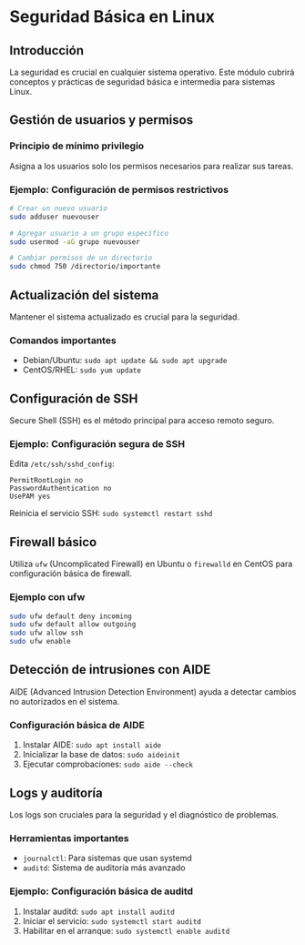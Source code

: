 # Seguridad Básica en Linux

## Introducción
La seguridad es crucial en cualquier sistema operativo. Este módulo cubrirá conceptos y prácticas de seguridad básica e intermedia para sistemas Linux.

## Gestión de usuarios y permisos
### Principio de mínimo privilegio
Asigna a los usuarios solo los permisos necesarios para realizar sus tareas.

### Ejemplo: Configuración de permisos restrictivos
```bash
# Crear un nuevo usuario
sudo adduser nuevouser

# Agregar usuario a un grupo específico
sudo usermod -aG grupo nuevouser

# Cambiar permisos de un directorio
sudo chmod 750 /directorio/importante
```

## Actualización del sistema
Mantener el sistema actualizado es crucial para la seguridad.

### Comandos importantes
- Debian/Ubuntu: `sudo apt update && sudo apt upgrade`
- CentOS/RHEL: `sudo yum update`

## Configuración de SSH
Secure Shell (SSH) es el método principal para acceso remoto seguro.

### Ejemplo: Configuración segura de SSH
Edita `/etc/ssh/sshd_config`:
```
PermitRootLogin no
PasswordAuthentication no
UsePAM yes
```

Reinicia el servicio SSH: `sudo systemctl restart sshd`

## Firewall básico
Utiliza `ufw` (Uncomplicated Firewall) en Ubuntu o `firewalld` en CentOS para configuración básica de firewall.

### Ejemplo con ufw
```bash
sudo ufw default deny incoming
sudo ufw default allow outgoing
sudo ufw allow ssh
sudo ufw enable
```

## Detección de intrusiones con AIDE
AIDE (Advanced Intrusion Detection Environment) ayuda a detectar cambios no autorizados en el sistema.

### Configuración básica de AIDE
1. Instalar AIDE: `sudo apt install aide`
2. Inicializar la base de datos: `sudo aideinit`
3. Ejecutar comprobaciones: `sudo aide --check`

## Logs y auditoría
Los logs son cruciales para la seguridad y el diagnóstico de problemas.

### Herramientas importantes
- `journalctl`: Para sistemas que usan systemd
- `auditd`: Sistema de auditoría más avanzado

### Ejemplo: Configuración básica de auditd
1. Instalar auditd: `sudo apt install auditd`
2. Iniciar el servicio: `sudo systemctl start auditd`
3. Habilitar en el arranque: `sudo systemctl enable auditd`
